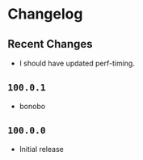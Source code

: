 # Changelog

## Recent Changes

- I should have updated perf-timing.

## `100.0.1`

- bonobo

## `100.0.0`

- Initial release
